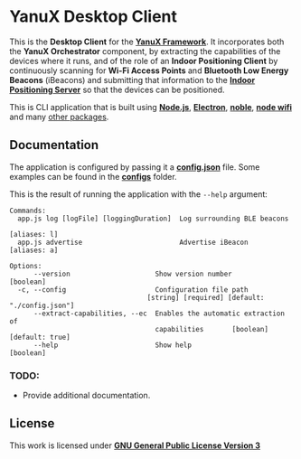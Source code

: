 # YanuX Desktop Client
This is the __Desktop Client__ for the [__YanuX Framework__](https://yanux-framework.github.io/). It incorporates both the __YanuX Orchestrator__ component, by extracting the capabilities of the devices where it runs, and of the role of an __Indoor Positioning Client__ by continuously scanning for __Wi-Fi Access Points__ and __Bluetooth Low Energy Beacons__ (iBeacons) and submitting that information to the [__Indoor Positioning Server__](https://github.com/YanuX-Framework/YanuX-IPSServer) so that the devices can be positioned.

This is CLI application that is built using [__Node.js__](https://nodejs.org/), [__Electron__](https://www.electronjs.org/), [__noble__](https://github.com/abandonware/noble), [__node wifi__](https://github.com/friedrith/node-wifi) and many [other packages](package.json).

## Documentation
The application is configured by passing it a [__config.json__](config.json) file. Some examples can be found in the [__configs__](configs) folder.

This is the result of running the application with the `--help` argument:
```
Commands:
  app.js log [logFile] [loggingDuration]  Log surrounding BLE beacons
                                                                    [aliases: l]
  app.js advertise                        Advertise iBeacon         [aliases: a]

Options:
      --version                     Show version number                [boolean]
  -c, --config                      Configuration file path
                                  [string] [required] [default: "./config.json"]
      --extract-capabilities, --ec  Enables the automatic extraction of
                                    capabilities       [boolean] [default: true]
      --help                        Show help                          [boolean]

```
### TODO:
- Provide additional documentation.

## License
This work is licensed under [__GNU General Public License Version 3__](LICENSE)